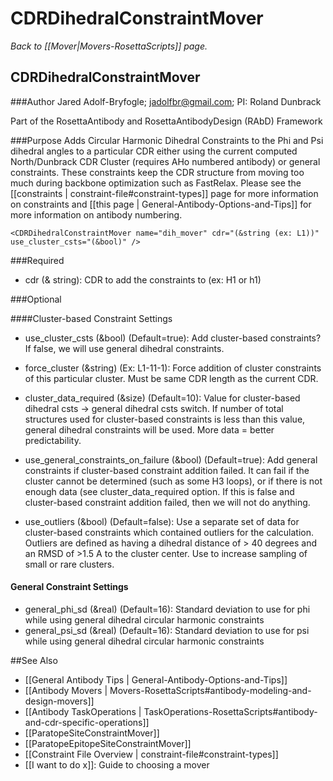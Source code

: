 # CDRDihedralConstraintMover
*Back to [[Mover|Movers-RosettaScripts]] page.*
## CDRDihedralConstraintMover

###Author
Jared Adolf-Bryfogle; jadolfbr@gmail.com; 
PI: Roland Dunbrack

Part of the RosettaAntibody and RosettaAntibodyDesign (RAbD) Framework

###Purpose
Adds Circular Harmonic Dihedral Constraints to the Phi and Psi dihedral angles to a particular CDR either using the current computed North/Dunbrack CDR Cluster (requires AHo numbered antibody) or general constraints.  These constraints keep the CDR structure from moving too much during backbone optimization such as FastRelax. Please see the [[constraints | constraint-file#constraint-types]] page for more information on constraints and [[this page | General-Antibody-Options-and-Tips]] for more information on antibody numbering. 

```
<CDRDihedralConstraintMover name="dih_mover" cdr="(&string (ex: L1))" use_cluster_csts="(&bool)" />
```

###Required

-   cdr (& string): CDR to add the constraints to (ex: H1 or h1)

###Optional

####Cluster-based Constraint Settings
-   use_cluster_csts (&bool) (Default=true): Add cluster-based constraints?  If false, we will use general dihedral constraints. 

-   force_cluster (&string) (Ex: L1-11-1): Force addition of cluster constraints of this particular cluster.  Must be same CDR length as the current CDR.

-   cluster_data_required (&size) (Default=10): Value for cluster-based dihedral csts -> general dihedral csts switch.  If number of total structures used for cluster-based constraints is less than this value, general dihedral constraints will be used.  More data = better predictability.

-   use_general_constraints_on_failure (&bool) (Default=true): Add general constraints if cluster-based constraint addition failed.  It can fail if the cluster cannot be determined (such as some H3 loops), or if there is not enough data (see cluster_data_required option.  If this is false and cluster-based constraint addition failed, then we will not do anything.  

-   use_outliers (&bool) (Default=false):  Use a separate set of data for cluster-based constraints which contained outliers for the calculation.  Outliers are defined as having a dihedral distance of > 40 degrees and an RMSD of >1.5 A to the cluster center.  Use to increase sampling of small or rare clusters.

#### General Constraint Settings

-   general_phi_sd (&real) (Default=16): Standard deviation to use for phi while using general dihedral circular harmonic constraints
-   general_psi_sd (&real) (Default=16): Standard deviation to use for psi while using general dihedral circular harmonic constraints

##See Also

* [[General Antibody Tips | General-Antibody-Options-and-Tips]]
* [[Antibody Movers | Movers-RosettaScripts#antibody-modeling-and-design-movers]]
* [[Antibody TaskOperations | TaskOperations-RosettaScripts#antibody-and-cdr-specific-operations]]
* [[ParatopeSiteConstraintMover]]
* [[ParatopeEpitopeSiteConstraintMover]]
* [[Constraint File Overview | constraint-file#constraint-types]]
* [[I want to do x]]: Guide to choosing a mover